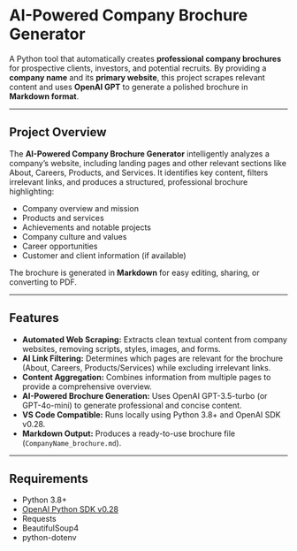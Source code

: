 # AI-Powered Company Brochure Generator

A Python tool that automatically creates **professional company brochures** for prospective clients, investors, and potential recruits. By providing a **company name** and its **primary website**, this project scrapes relevant content and uses **OpenAI GPT** to generate a polished brochure in **Markdown format**.

---

## **Project Overview**

The **AI-Powered Company Brochure Generator** intelligently analyzes a company’s website, including landing pages and other relevant sections like About, Careers, Products, and Services. It identifies key content, filters irrelevant links, and produces a structured, professional brochure highlighting:

- Company overview and mission
- Products and services
- Achievements and notable projects
- Company culture and values
- Career opportunities
- Customer and client information (if available)

The brochure is generated in **Markdown** for easy editing, sharing, or converting to PDF.

---

## **Features**

- **Automated Web Scraping:** Extracts clean textual content from company websites, removing scripts, styles, images, and forms.
- **AI Link Filtering:** Determines which pages are relevant for the brochure (About, Careers, Products/Services) while excluding irrelevant links.
- **Content Aggregation:** Combines information from multiple pages to provide a comprehensive overview.
- **AI-Powered Brochure Generation:** Uses OpenAI GPT-3.5-turbo (or GPT-4o-mini) to generate professional and concise content.
- **VS Code Compatible:** Runs locally using Python 3.8+ and OpenAI SDK v0.28.
- **Markdown Output:** Produces a ready-to-use brochure file (`CompanyName_brochure.md`).

---

## **Requirements**

- Python 3.8+
- [OpenAI Python SDK v0.28](https://pypi.org/project/openai/0.28/)
- Requests
- BeautifulSoup4
- python-dotenv


